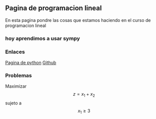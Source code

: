 <script src='https://cdnjs.cloudflare.com/ajax/libs/mathjax/2.7.5/MathJax.js?config=TeX-MML-AM_CHTML' async></script>

## Pagina de programacion lineal

En esta pagina pondre las cosas que estamos haciendo en el curso de programacion lineal

### hoy aprendimos a usar sympy

### Enlaces

[Pagina de python](https://www.python.org/)
[Github](ww.github.com/)

### Problemas

Maximizar $$z=x_{1}+x_{2}$$
sujeto a $$x_1\geq 3$$